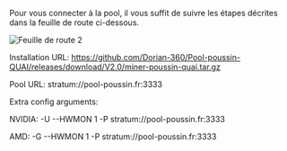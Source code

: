 Pour vous connecter à la pool, il vous suffit de suivre les étapes décrites dans la feuille de route ci-dessous.




![Feuille de route 2](https://github.com/user-attachments/assets/175223a4-8901-4abc-9013-d0faae4f34d0)

Installation URL:
https://github.com/Dorian-360/Pool-poussin-QUAI/releases/download/V2.0/miner-poussin-quai.tar.gz

Pool URL:
stratum://pool-poussin.fr:3333

Extra config arguments:

NVIDIA: 
-U --HWMON 1 -P stratum://pool-poussin.fr:3333

AMD: 
-G --HWMON 1 -P stratum://pool-poussin.fr:3333

